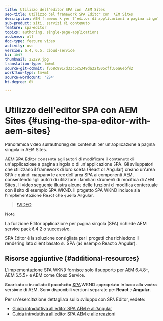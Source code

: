 ```yaml
---
title: Utilizzo dell'editor SPA con  AEM Sites
seo-title: Utilizzo del framework SPA Editor con  AEM Sites
description: AEM framework per l’editor di applicazioni a pagina singola offre agli autori la possibilità di modificare il contenuto per un’applicazione o un’applicazione SPA a pagina singola. Gli sviluppatori che utilizzano i framework React o Angular creano un'area SPA e quindi mappano le aree dell'area SPA ai componenti AEM, consentendo agli autori di utilizzare i familiari strumenti di modifica AEM Sites .
sub-product: siti, servizi di contenuto
feature: spa-editor
topics: authoring, single-page-applications
audience: all
doc-type: feature video
activity: use
version: 6.4, 6.5, cloud-service
kt: 1047
thumbnail: 22229.jpg
translation-type: tm+mt
source-git-commit: f568c991cd33c5c5349da32f505cff356a6ebfd2
workflow-type: tm+mt
source-wordcount: '284'
ht-degree: 0%

---
```



# Utilizzo dell&#39;editor SPA con  AEM Sites {#using-the-spa-editor-with-aem-sites}

Panoramica video sull’authoring dei contenuti per un’applicazione a pagina singola in  AEM Sites.

AEM SPA Editor consente agli autori di modificare il contenuto di un&#39;applicazione a pagina singola o di un&#39;applicazione SPA. Gli sviluppatori che utilizzano il framework di loro scelta (React or Angular) creano un&#39;area SPA e quindi mappano le aree dell&#39;area SPA ai componenti AEM, consentendo agli autori di utilizzare i familiari strumenti di modifica di AEM Sites . Il video seguente illustra alcune delle funzioni di modifica contestuale con il sito di esempio SPA WKND. Il progetto SPA WKND include sia l&#39;implementazione React che quella Angular.

>[!VIDEO](https://video.tv.adobe.com/v/22229?quality=12&learn=on)

>[!NOTE]
>
> La funzione Editor applicazione per pagina singola (SPA) richiede AEM service pack 6.4 2 o successivo.
>
> SPA Editor è la soluzione consigliata per i progetti che richiedono il rendering lato client basato su SPA (ad esempio React o Angular).

## Risorse aggiuntive {#additional-resources}

L&#39;implementazione SPA WKND fornisce solo il supporto per AEM 6.4.8+, AEM 6.5.5+ e AEM come Cloud Service.

Scaricate e installate il pacchetto [SPA](https://github.com/adobe/aem-guides-wknd-spa/releases) WKND appropriato in base alla vostra versione di AEM. Sono disponibili versioni separate per **React** e **Angular**.

Per un&#39;esercitazione dettagliata sullo sviluppo con SPA Editor, vedete:

* [Guida introduttiva all&#39;editor SPA AEM e all&#39;Angular](https://docs.adobe.com/content/help/en/experience-manager-learn/spa-angular-tutorial/overview.html)
* [Guida introduttiva all&#39;editor SPA AEM e alle reazioni](https://docs.adobe.com/content/help/en/experience-manager-learn/spa-react-tutorial/overview.html)
